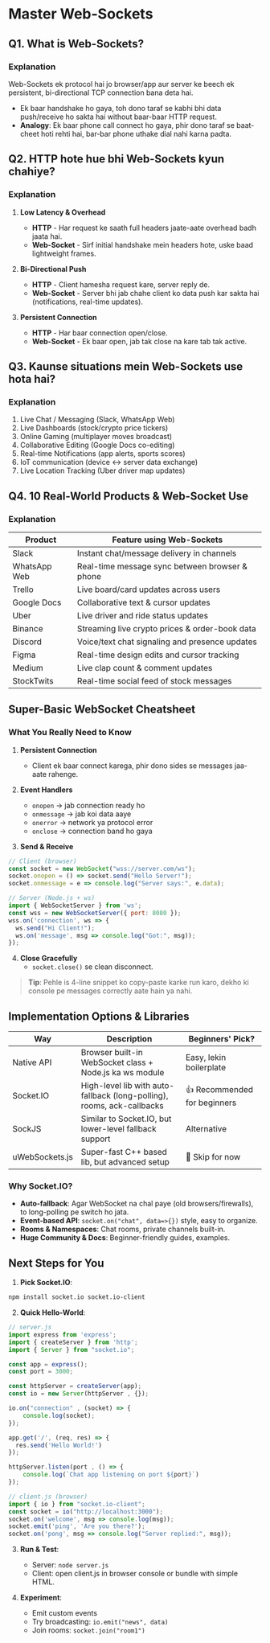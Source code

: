 # Master Web-Sockets

## Q1. What is Web-Sockets?
### Explanation
Web-Sockets ek protocol hai jo browser/app aur server ke beech ek persistent, bi-directional TCP connection bana deta hai.

- Ek baar handshake ho gaya, toh dono taraf se kabhi bhi data push/receive ho sakta hai without baar-baar HTTP request.
- **Analogy**: Ek baar phone call connect ho gaya, phir dono taraf se baat-cheet hoti rehti hai, bar-bar phone uthake dial nahi karna padta.

## Q2. HTTP hote hue bhi Web-Sockets kyun chahiye?
### Explanation
1. **Low Latency & Overhead**
   - **HTTP** - Har request ke saath full headers jaate-aate overhead badh jaata hai.
   - **Web-Socket** - Sirf initial handshake mein headers hote, uske baad lightweight frames.

2. **Bi-Directional Push**
   - **HTTP** - Client hamesha request kare, server reply de.
   - **Web-Socket** - Server bhi jab chahe client ko data push kar sakta hai (notifications, real-time updates).

3. **Persistent Connection**
   - **HTTP** - Har baar connection open/close.
   - **Web-Socket** - Ek baar open, jab tak close na kare tab tak active.

## Q3. Kaunse situations mein Web-Sockets use hota hai?
### Explanation
1. Live Chat / Messaging (Slack, WhatsApp Web)
2. Live Dashboards (stock/crypto price tickers)
3. Online Gaming (multiplayer moves broadcast)
4. Collaborative Editing (Google Docs co-editing)
5. Real-time Notifications (app alerts, sports scores)
6. IoT communication (device ↔ server data exchange)
7. Live Location Tracking (Uber driver map updates)

## Q4. 10 Real-World Products & Web-Socket Use
### Explanation

| Product | Feature using Web-Sockets |
|---------|--------------------------|
| Slack | Instant chat/message delivery in channels |
| WhatsApp Web | Real-time message sync between browser & phone |
| Trello | Live board/card updates across users |
| Google Docs | Collaborative text & cursor updates |
| Uber | Live driver and ride status updates |
| Binance | Streaming live crypto prices & order-book data |
| Discord | Voice/text chat signaling and presence updates |
| Figma | Real-time design edits and cursor tracking |
| Medium | Live clap count & comment updates |
| StockTwits | Real-time social feed of stock messages |

## Super-Basic WebSocket Cheatsheet

### What You Really Need to Know

1. **Persistent Connection**
   - Client ek baar connect karega, phir dono sides se messages jaa-aate rahenge.

2. **Event Handlers**
   - `onopen` → jab connection ready ho
   - `onmessage` → jab koi data aaye
   - `onerror` → network ya protocol error
   - `onclose` → connection band ho gaya

3. **Send & Receive**

```javascript
// Client (browser)
const socket = new WebSocket("wss://server.com/ws");
socket.onopen = () => socket.send("Hello Server!");
socket.onmessage = e => console.log("Server says:", e.data);

// Server (Node.js + ws)
import { WebSocketServer } from 'ws';
const wss = new WebSocketServer({ port: 8080 });
wss.on('connection', ws => {
  ws.send("Hi Client!");
  ws.on('message', msg => console.log("Got:", msg));
});
```

4. **Close Gracefully**
   - `socket.close()` se clean disconnect.

> **Tip**: Pehle is 4-line snippet ko copy-paste karke run karo, dekho ki console pe messages correctly aate hain ya nahi.

## Implementation Options & Libraries

| Way | Description | Beginners' Pick? |
|-----|-------------|-----------------|
| Native API | Browser built-in WebSocket class + Node.js ka ws module | Easy, lekin boilerplate |
| Socket.IO | High-level lib with auto-fallback (long-polling), rooms, ack-callbacks | 👍 Recommended for beginners |
| SockJS | Similar to Socket.IO, but lower-level fallback support | Alternative |
| uWebSockets.js | Super-fast C++ based lib, but advanced setup | 🛑 Skip for now |

### Why Socket.IO?
- **Auto-fallback**: Agar WebSocket na chal paye (old browsers/firewalls), to long-polling pe switch ho jata.
- **Event-based API**: `socket.on("chat", data=>{})` style, easy to organize.
- **Rooms & Namespaces**: Chat rooms, private channels built-in.
- **Huge Community & Docs**: Beginner-friendly guides, examples.

## Next Steps for You

1. **Pick Socket.IO**:
```bash
npm install socket.io socket.io-client
```

2. **Quick Hello-World**:

```javascript
// server.js
import express from 'express';
import { createServer } from 'http';
import { Server } from "socket.io";

const app = express();
const port = 3000;

const httpServer = createServer(app);
const io = new Server(httpServer , {});

io.on("connection" , (socket) => {
    console.log(socket);
});

app.get('/', (req, res) => {
  res.send('Hello World!')
});

httpServer.listen(port , () => {
    console.log(`Chat app listening on port ${port}`)
});

// client.js (browser)
import { io } from "socket.io-client";
const socket = io("http://localhost:3000");
socket.on('welcome', msg => console.log(msg));
socket.emit('ping', 'Are you there?');
socket.on('pong', msg => console.log("Server replied:", msg));
```

3. **Run & Test**:
   - Server: `node server.js`
   - Client: open client.js in browser console or bundle with simple HTML.

4. **Experiment**:
   - Emit custom events
   - Try broadcasting: `io.emit("news", data)`
   - Join rooms: `socket.join("room1")`
